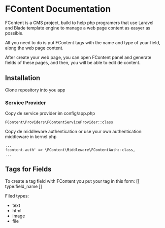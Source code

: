 # FContent Documentation

FContent is a CMS project, build to help php programers that use Laravel and Blade template engine to manage a web page content as easyer as possible. 

All you need to do is put FContent tags with the name and type of your field, along the web page content.

After create your web page, you can open FContent panel and generate fields of these pages, and then, you will be able to edit de content.



## Installation
Clone repository into you app

### Service Provider
Copy de service provider im config/app.php 

```
FContent\Providers\FContentServiceProvider::class
```

Copy de middleware authentication or use your own authentication middleware in kernel.php
```
...
fcontent.auth' => \FContent\Middleware\FContentAuth::class,
...
```



## Tags for Fields
To create a tag field with FContent you put your tag in this form: [[ type:field_name ]]

Filed types:
- text
- html
- image
- file